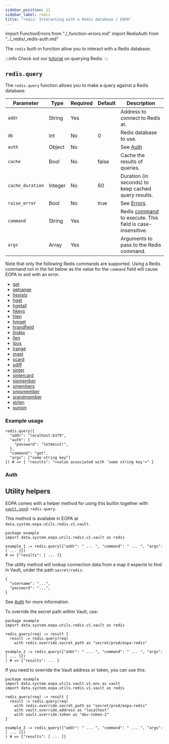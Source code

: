 ```yaml
---
sidebar_position: 11
sidebar_label: redis
title: "redis: Interacting with a Redis database | EOPA"
---
```


import FunctionErrors from "./_function-errors.md"
import RedisAuth from "../_redis/_redis-auth.md"

The `redis` built-in function allow you to interact with a Redis database.

:::info
Check out our [tutorial](/enterprise-opa/tutorials/using-data/querying-redis) on querying Redis.
:::


## `redis.query`

The `redis.query` function allows you to make a query against a Redis database.

| Parameter | Type | Required | Default | Description |
| --- | --- | --- | --- | --- |
| `addr` | String | Yes |  | Address to connect to Redis at. |
| `db` | Int | No | 0 | Redis database to use. |
| `auth` | Object | No |  | See [Auth](#auth) |
| `cache` | Bool | No | false | Cache the results of queries. |
| `cache_duration` | Integer | No | 60 | Duration (in seconds) to keep cached query results. |
| `raise_error` | Bool | No | true | See [Errors](#errors). |
| `command` | String | Yes | | Redis [command](https://redis.io/commands/) to execute. This field is case-insensitive. |
| `args` | Array | Yes | | Arguments to pass to the Redis command. |

Note that only the following Redis commands are supported. Using a Redis command not in the list below as the value for the `command` field will cause EOPA to exit with an error.

- [get](https://redis.io/commands/get)
- [getrange](https://redis.io/commands/getrange)
- [hexists](https://redis.io/commands/hexists)
- [hget](https://redis.io/commands/hget)
- [hgetall](https://redis.io/commands/hgetall)
- [hkeys](https://redis.io/commands/hkeys)
- [hlen](https://redis.io/commands/hlen)
- [hmget](https://redis.io/commands/hmget)
- [hrandfield](https://redis.io/commands/hrandfield)
- [lindex](https://redis.io/commands/lindex)
- [llen](https://redis.io/commands/llen)
- [lpos](https://redis.io/commands/lpos)
- [lrange](https://redis.io/commands/lrange)
- [mget](https://redis.io/commands/mget)
- [scard](https://redis.io/commands/scard)
- [sdiff](https://redis.io/commands/sdiff)
- [sinter](https://redis.io/commands/sinter)
- [sintercard](https://redis.io/commands/sintercard)
- [sismember](https://redis.io/commands/sismember)
- [smembers](https://redis.io/commands/smembers)
- [smismember](https://redis.io/commands/smismember)
- [srandmember](https://redis.io/commands/srandmember)
- [strlen](https://redis.io/commands/strlen)
- [sunion](https://redis.io/commands/sunion)


### Example usage

```rego
redis.query({
  "addr": "localhost:6379",
  "auth": {
    "password": "letmein1!",
  },
  "command": "get",
  "args": ["some string key"]
}) # => { "results": "<value associated with 'some string key'>" }
```


### Auth

<RedisAuth />

<FunctionErrors />


## Utility helpers

EOPA comes with a helper method for using this builtin together with
[`vault.send`](vault): `redis.query`.

This method is available in EOPA at `data.system.eopa.utils.redis.v1.vault`.

```rego
package example
import data.system.eopa.utils.redis.v1.vault as redis

example_1 := redis.query({"addr": " ... ", "command": " ... ", "args": [ ... ]})
# => {"results": [ ... ]}
```

The utility method will lookup connection data from a map it expects to find in
Vault, under the path `secret/redis`:

```rego
{
  "username": "...",
  "password": "...",
}
```

See [Auth](#auth) for more information.

To override the secret path within Vault, use:

```rego
package example
import data.system.eopa.utils.redis.v1.vault as redis

redis_query(req) := result {
  result := redis.query(req)
    with redis.override.secret_path as "secret/prod/eopa-redis"

example_2 := redis_query({"addr": " ... ", "command": " ... ", "args": [ ... ]})
) # => {"results": ... }
```

If you need to override the Vault address or token, you can use this:

```rego
package example
import data.system.eopa.utils.vault.v1.env as vault
import data.system.eopa.utils.redis.v1.vault as redis

redis_query(req) := result {
  result := redis.query(req)
    with redis.override.secret_path as "secret/prod/eopa-redis"
    with vault.override.address as "localhost"
    with vault.override.token as "dev-token-2"
}

example_3 := redis_query({"addr": " ... ", "command": " ... ", "args": [ ... ]})
) # => {"results": [ ... ]}
```
